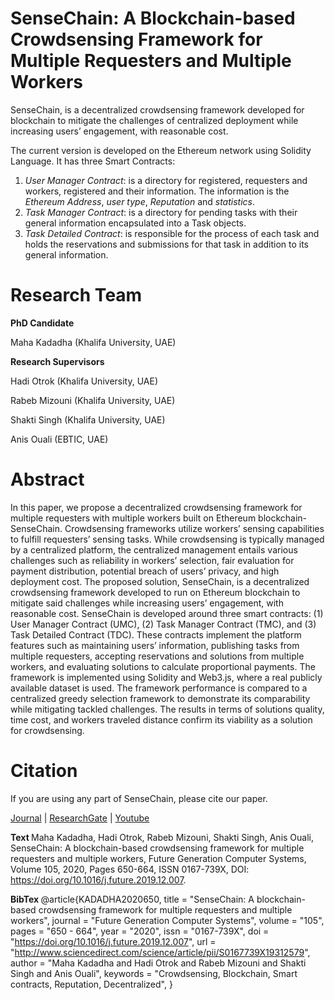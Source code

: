 # SenseChain: A Blockchain-based Crowdsensing Framework for Multiple Requesters and Multiple Workers

SenseChain, is a decentralized crowdsensing framework developed for blockchain to mitigate the challenges of centralized deployment while increasing users’ engagement, with reasonable cost. 

The current version is developed on the Ethereum network using Solidity Language. 
It has three Smart Contracts: 
<ol>
  <li> <i>User Manager Contract</i>: is a directory for registered, requesters and workers, registered and their information. The information is the <i>Ethereum Address</i>, <i>user type</i>, <i>Reputation</i> and <i>statistics</i>.

  <li> <i>Task Manager Contract</i>: is a directory for pending
tasks with their general information encapsulated into a Task objects.
<li> <i>Task Detailed Contract</i>: is responsible for the process of each task and holds the reservations and submissions for that task in addition to its general information.
</ol>

# Research Team
<b>PhD Candidate</b>

Maha Kadadha (Khalifa University, UAE) 

<b>Research Supervisors</b>

Hadi Otrok (Khalifa University, UAE)

Rabeb Mizouni (Khalifa University, UAE)

Shakti Singh (Khalifa University, UAE)

Anis Ouali (EBTIC, UAE)

# Abstract
In this paper, we propose a decentralized crowdsensing framework for multiple requesters with multiple workers built on Ethereum blockchain- SenseChain. Crowdsensing frameworks utilize workers’ sensing capabilities to fulfill requesters’ sensing tasks. While crowdsensing is typically managed by a centralized platform, the centralized management entails various challenges such as reliability in workers’ selection, fair evaluation for payment distribution, potential breach of users’ privacy, and high deployment cost. The proposed solution, SenseChain, is a decentralized crowdsensing framework developed to run on Ethereum blockchain to mitigate said challenges while increasing users’ engagement, with reasonable cost. SenseChain is developed around three smart contracts: (1) User Manager Contract (UMC), (2) Task Manager Contract (TMC), and (3) Task Detailed Contract (TDC). These contracts implement the platform features such as maintaining users’ information, publishing tasks from multiple requesters, accepting reservations and solutions from multiple workers, and evaluating solutions to calculate proportional payments. The framework is implemented using Solidity and Web3.js, where a real publicly available dataset is used. The framework performance is compared to a centralized greedy selection framework to demonstrate its comparability while mitigating tackled challenges. The results in terms of solutions quality, time cost, and workers traveled distance confirm its viability as a solution for crowdsensing.

# Citation
If you are using any part of SenseChain, please cite our paper.

<a href="https://www.sciencedirect.com/science/article/abs/pii/S0167739X19312579">Journal</a> |
<a href="https://www.researchgate.net/publication/338029700_SenseChain_A_blockchain-based_crowdsensing_framework_for_multiple_requesters_and_multiple_workers">ResearchGate</a> | <a href="https://www.youtube.com/watch?v=dtVfuHliFgU&t=12s">Youtube</a> 

<b> Text </b>
Maha Kadadha, Hadi Otrok, Rabeb Mizouni, Shakti Singh, Anis Ouali, SenseChain: A blockchain-based crowdsensing framework for multiple requesters and multiple workers, Future Generation Computer Systems, Volume 105, 2020, Pages 650-664, ISSN 0167-739X, DOI: https://doi.org/10.1016/j.future.2019.12.007.

<b> BibTex </b>
@article{KADADHA2020650,
title = "SenseChain: A blockchain-based crowdsensing framework for multiple requesters and multiple workers",
journal = "Future Generation Computer Systems",
volume = "105",
pages = "650 - 664",
year = "2020",
issn = "0167-739X",
doi = "https://doi.org/10.1016/j.future.2019.12.007",
url = "http://www.sciencedirect.com/science/article/pii/S0167739X19312579",
author = "Maha Kadadha and Hadi Otrok and Rabeb Mizouni and Shakti Singh and Anis Ouali",
keywords = "Crowdsensing, Blockchain, Smart contracts, Reputation, Decentralized",
}
